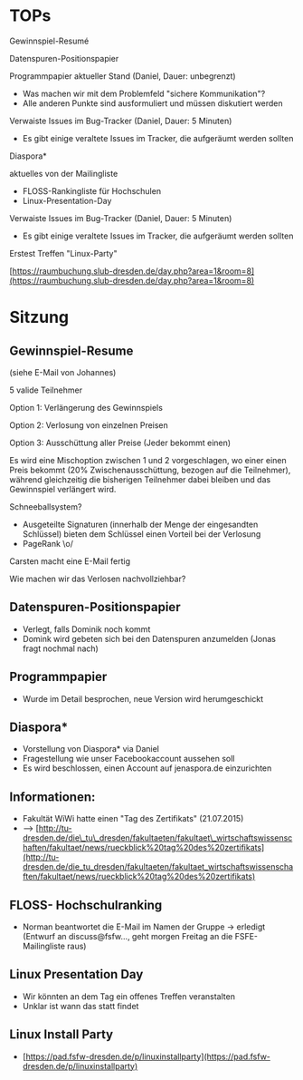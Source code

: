 TOPs
====

  

Gewinnspiel-Resumé

Datenspuren-Positionspapier

Programmpapier aktueller Stand (Daniel, Dauer: unbegrenzt)

-   Was machen wir mit dem Problemfeld "sichere Kommunikation"?
-   Alle anderen Punkte sind ausformuliert und müssen diskutiert werden

Verwaiste Issues im Bug-Tracker (Daniel, Dauer: 5 Minuten)

-   Es gibt einige veraltete Issues im Tracker, die aufgeräumt werden
    sollten

Diaspora\*

aktuelles von der Mailingliste

-   FLOSS-Rankingliste für Hochschulen
-   Linux-Presentation-Day

Verwaiste Issues im Bug-Tracker (Daniel, Dauer: 5 Minuten)

-   Es gibt einige veraltete Issues im Tracker, die aufgeräumt werden
    sollten

Erstest Treffen "Linux-Party"

  
[https://raumbuchung.slub-dresden.de/day.php?area=1&room=8](https://raumbuchung.slub-dresden.de/day.php?area=1&room=8)  
  

Sitzung
=======

  

Gewinnspiel-Resume
------------------

  
(siehe E-Mail von Johannes)  
  

5 valide Teilnehmer

Option 1: Verlängerung des Gewinnspiels

Option 2: Verlosung von einzelnen Preisen

Option 3: Ausschüttung aller Preise (Jeder bekommt einen)

Es wird eine Mischoption zwischen 1 und 2 vorgeschlagen, wo einer einen
Preis bekommt (20% Zwischenausschüttung, bezogen auf die Teilnehmer),
während gleichzeitig die bisherigen Teilnehmer dabei bleiben und das
Gewinnspiel verlängert wird.

Schneeballsystem?

-   Ausgeteilte Signaturen (innerhalb der Menge der eingesandten
    Schlüssel) bieten dem Schlüssel einen Vorteil bei der Verlosung
-   PageRank \\o/

Carsten macht eine E-Mail fertig

Wie machen wir das Verlosen nachvollziehbar?

  

Datenspuren-Positionspapier
---------------------------

  

-   Verlegt, falls Dominik noch kommt
-   Domink wird gebeten sich bei den Datenspuren anzumelden (Jonas fragt
    nochmal nach)

  

Programmpapier
--------------

-   Wurde im Detail besprochen, neue Version wird herumgeschickt

Diaspora\*
----------

  

-   Vorstellung von Diaspora\* via Daniel
-   Fragestellung wie unser Facebookaccount aussehen soll
-   Es wird beschlossen, einen Account auf jenaspora.de einzurichten

  

Informationen:
--------------

-   Fakultät WiWi hatte einen "Tag des Zertifikats" (21.07.2015)
-   –\>
    [http://tu-dresden.de/die\_tu\_dresden/fakultaeten/fakultaet\_wirtschaftswissenschaften/fakultaet/news/rueckblick%20tag%20des%20zertifikats](http://tu-dresden.de/die_tu_dresden/fakultaeten/fakultaet_wirtschaftswissenschaften/fakultaet/news/rueckblick%20tag%20des%20zertifikats)

  
  

FLOSS- Hochschulranking
-----------------------

-   Norman beantwortet die E-Mail im Namen der Gruppe -\> erledigt
    (Entwurf an discuss@fsfw..., geht morgen Freitag an die
    FSFE-Mailingliste raus)

  

Linux Presentation Day
----------------------

  

-   Wir könnten an dem Tag ein offenes Treffen veranstalten
-   Unklar ist wann das statt findet

  

Linux Install Party
-------------------

  

-   [https://pad.fsfw-dresden.de/p/linuxinstallparty](https://pad.fsfw-dresden.de/p/linuxinstallparty)

  
  

